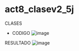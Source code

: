 # act8_clasev2_5j
CLASES

- CODIGO
![image](https://github.com/user-attachments/assets/ac9394fd-e573-4143-9df0-9cd5f0e575aa)

 RESULTADO
![image](https://github.com/user-attachments/assets/d59bdbe1-f28c-4709-a7e2-aabc700fd382)

